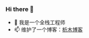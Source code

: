 ### Hi there 👋

- 🔭 我是一个全栈工程师
- 📫 维护了一个博客：[析木博客](https://www.ximu233.com/)

<!--
**ryximu233/ryximu233** is a ✨ _special_ ✨ repository because its `README.md` (this file) appears on your GitHub profile.

Here are some ideas to get you started:

- 🔭 I’m currently working on ...
- 🌱 I’m currently learning ...
- 👯 I’m looking to collaborate on ...
- 🤔 I’m looking for help with ...
- 💬 Ask me about ...
- 📫 How to reach me: ...
- 😄 Pronouns: ...
- ⚡ Fun fact: ...
-->

